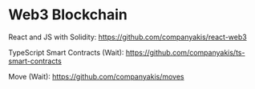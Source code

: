 # Web3 Blockchain

React and JS with Solidity:
https://github.com/companyakis/react-web3

TypeScript Smart Contracts (Wait):
https://github.com/companyakis/ts-smart-contracts

Move (Wait):
https://github.com/companyakis/moves











